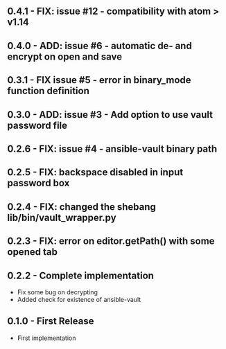 ## 0.4.1 - FIX: issue #12 - compatibility with atom > v1.14

## 0.4.0 - ADD: issue #6 - automatic de- and encrypt on open and save

## 0.3.1 - FIX issue #5 - error in binary_mode function definition

## 0.3.0 - ADD: issue #3 - Add option to use vault password file

## 0.2.6 - FIX: issue #4 - ansible-vault binary path

## 0.2.5 - FIX: backspace disabled in input password box

## 0.2.4 - FIX: changed the shebang lib/bin/vault_wrapper.py

## 0.2.3 - FIX: error on editor.getPath() with some opened tab

## 0.2.2 - Complete implementation
* Fix some bug on decrypting
* Added check for existence of ansible-vault

## 0.1.0 - First Release
* First implementation
